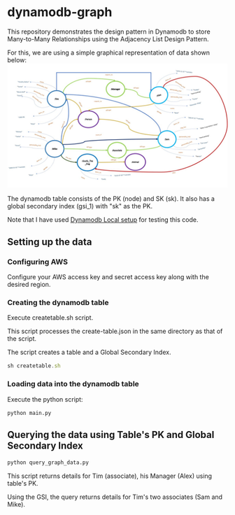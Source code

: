 # dynamodb-graph

This repository demonstrates the design pattern in Dynamodb to store Many-to-Many Relationships using the Adjacency List Design Pattern.

For this, we are using a simple graphical representation of data shown below: ![alt text](https://github.com/paachary/dynamodb-graph/blob/master/RDF-Graph-Representation-Person-Example.jpg "attached jpeg file link")

The dynamodb table consists of the PK (node) and SK (sk). It also has a global secondary index (gsi_1) with "sk" as the PK.

Note that I have used [Dynamodb Local setup](https://docs.aws.amazon.com/amazondynamodb/latest/developerguide/DynamoDBLocal.DownloadingAndRunning.html) for testing this code.

## Setting up the data

### Configuring AWS
Configure your AWS access key and secret access key along with the desired region.

### Creating the dynamodb table
Execute createtable.sh script.

This script processes the create-table.json in the same directory as that of the script.

The script creates a table and a Global Secondary Index.

```javascript
sh createtable.sh
```
### Loading data into the dynamodb table
Execute the python script: 
```python
python main.py
```

## Querying the data using Table's PK and Global Secondary Index
```python
python query_graph_data.py
```

This script returns details for Tim (associate), his Manager (Alex) using table's PK.

Using the GSI, the query returns details for Tim's two associates (Sam and Mike).


